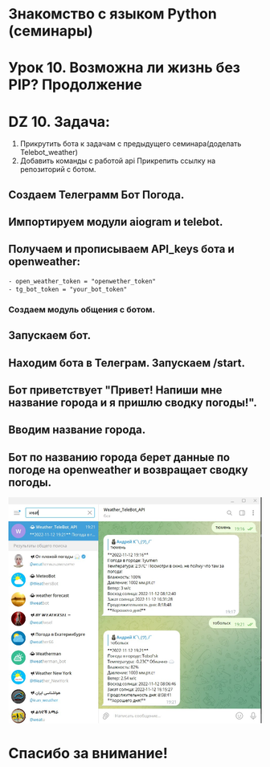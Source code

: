 # Знакомство с языком Python (семинары)
# Урок 10. Возможна ли жизнь без PIP? Продолжение

# DZ 10. Задача:
   1. Прикрутить бота к задачам с предыдущего семинара(доделать Telebot_weather)
   2. Добавить команды с работой api Прикрепить ссылку на репозиторий с ботом.


## Создаем Телеграмм Бот Погода.

## Импортируем модули aiogram и telebot.
## Получаем и прописываем API_keys бота и openweather:
    - open_weather_token = "openwether_token"
    - tg_bot_token = "your_bot_token"
### Создаем модуль общения с ботом.
## Запускаем бот.

## Находим бота в Телеграм. Запускаем /start.
## Бот приветствует "Привет! Напиши мне название города и я пришлю сводку погоды!".
## Вводим название города.
## Бот по названию города берет данные по погоде на openweather и возвращает сводку погоды.

![](Weather_telebot.jpg)

# Спасибо за внимание! 
